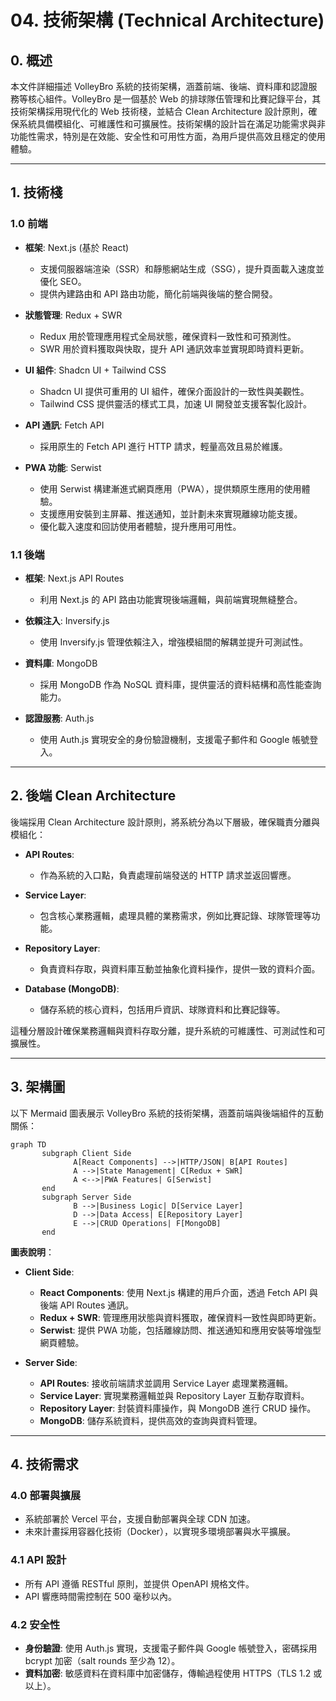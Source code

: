 # 04. 技術架構 (Technical Architecture)

## 0. 概述

本文件詳細描述 VolleyBro 系統的技術架構，涵蓋前端、後端、資料庫和認證服務等核心組件。VolleyBro 是一個基於 Web 的排球隊伍管理和比賽記錄平台，其技術架構採用現代化的 Web 技術棧，並結合 Clean Architecture 設計原則，確保系統具備模組化、可維護性和可擴展性。技術架構的設計旨在滿足功能需求與非功能性需求，特別是在效能、安全性和可用性方面，為用戶提供高效且穩定的使用體驗。

---

## 1. 技術棧

### 1.0 前端

- **框架**: Next.js (基於 React)

  - 支援伺服器端渲染（SSR）和靜態網站生成（SSG），提升頁面載入速度並優化 SEO。
  - 提供內建路由和 API 路由功能，簡化前端與後端的整合開發。

- **狀態管理**: Redux + SWR

  - Redux 用於管理應用程式全局狀態，確保資料一致性和可預測性。
  - SWR 用於資料獲取與快取，提升 API 通訊效率並實現即時資料更新。

- **UI 組件**: Shadcn UI + Tailwind CSS

  - Shadcn UI 提供可重用的 UI 組件，確保介面設計的一致性與美觀性。
  - Tailwind CSS 提供靈活的樣式工具，加速 UI 開發並支援客製化設計。

- **API 通訊**: Fetch API

  - 採用原生的 Fetch API 進行 HTTP 請求，輕量高效且易於維護。

- **PWA 功能**: Serwist

  - 使用 Serwist 構建漸進式網頁應用（PWA），提供類原生應用的使用體驗。
  - 支援應用安裝到主屏幕、推送通知，並計劃未來實現離線功能支援。
  - 優化載入速度和回訪使用者體驗，提升應用可用性。

### 1.1 後端

- **框架**: Next.js API Routes

  - 利用 Next.js 的 API 路由功能實現後端邏輯，與前端實現無縫整合。

- **依賴注入**: Inversify.js

  - 使用 Inversify.js 管理依賴注入，增強模組間的解耦並提升可測試性。

- **資料庫**: MongoDB

  - 採用 MongoDB 作為 NoSQL 資料庫，提供靈活的資料結構和高性能查詢能力。

- **認證服務**: Auth.js

  - 使用 Auth.js 實現安全的身份驗證機制，支援電子郵件和 Google 帳號登入。

---

## 2. 後端 Clean Architecture

後端採用 Clean Architecture 設計原則，將系統分為以下層級，確保職責分離與模組化：

- **API Routes**:

  - 作為系統的入口點，負責處理前端發送的 HTTP 請求並返回響應。

- **Service Layer**:

  - 包含核心業務邏輯，處理具體的業務需求，例如比賽記錄、球隊管理等功能。

- **Repository Layer**:

  - 負責資料存取，與資料庫互動並抽象化資料操作，提供一致的資料介面。

- **Database (MongoDB)**:

  - 儲存系統的核心資料，包括用戶資訊、球隊資料和比賽記錄等。

這種分層設計確保業務邏輯與資料存取分離，提升系統的可維護性、可測試性和可擴展性。

---

## 3. 架構圖

以下 Mermaid 圖表展示 VolleyBro 系統的技術架構，涵蓋前端與後端組件的互動關係：

```mermaid
graph TD
       subgraph Client Side
              A[React Components] -->|HTTP/JSON| B[API Routes]
              A -->|State Management| C[Redux + SWR]
              A <-->|PWA Features| G[Serwist]
       end
       subgraph Server Side
              B -->|Business Logic| D[Service Layer]
              D -->|Data Access| E[Repository Layer]
              E -->|CRUD Operations| F[MongoDB]
       end
```

**圖表說明**：

- **Client Side**:

  - **React Components**: 使用 Next.js 構建的用戶介面，透過 Fetch API 與後端 API Routes 通訊。
  - **Redux + SWR**: 管理應用狀態與資料獲取，確保資料一致性與即時更新。
  - **Serwist**: 提供 PWA 功能，包括離線訪問、推送通知和應用安裝等增強型網頁體驗。

- **Server Side**:

  - **API Routes**: 接收前端請求並調用 Service Layer 處理業務邏輯。
  - **Service Layer**: 實現業務邏輯並與 Repository Layer 互動存取資料。
  - **Repository Layer**: 封裝資料庫操作，與 MongoDB 進行 CRUD 操作。
  - **MongoDB**: 儲存系統資料，提供高效的查詢與資料管理。

---

## 4. 技術需求

### 4.0 部署與擴展

- 系統部署於 Vercel 平台，支援自動部署與全球 CDN 加速。
- 未來計畫採用容器化技術（Docker），以實現多環境部署與水平擴展。

### 4.1 API 設計

- 所有 API 遵循 RESTful 原則，並提供 OpenAPI 規格文件。
- API 響應時間需控制在 500 毫秒以內。

### 4.2 安全性

- **身份驗證**: 使用 Auth.js 實現，支援電子郵件與 Google 帳號登入，密碼採用 bcrypt 加密（salt rounds 至少為 12）。
- **資料加密**: 敏感資料在資料庫中加密儲存，傳輸過程使用 HTTPS（TLS 1.2 或以上）。
